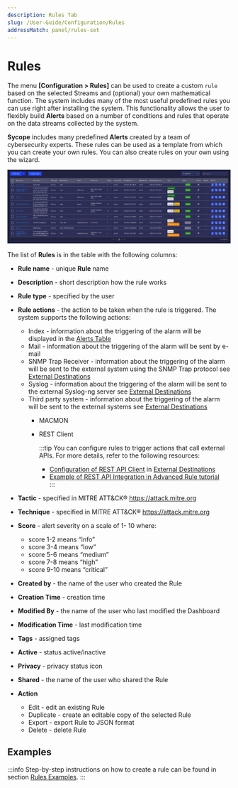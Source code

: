 ```yaml
---
description: Rules Tab
slug: /User-Guide/Configuration/Rules
addressMatch: panel/rules-set
---
```


# Rules

The menu **[Configuration > Rules]** can be used to create a custom `rule` based on the selected Streams and (optional) your own mathematical function. The system includes many of the most useful predefined rules you can use right after installing the system. This functionality allows the user to flexibly build **Alerts** based on a number of conditions and rules that operate on the data streams collected by the system.

**Sycope** includes many predefined **Alerts** created by a team of cybersecurity experts. These rules can be used as a template from which you can create your own rules. You can also create rules on your own using the wizard.

![image-20230619100934955](assets_Rule%20Sets/image-20230619100934955.png)



The list of **Rules** is in the table with the following columns:
- **Rule name** - unique **Rule** name
- **Description** - short description how the rule works
- **Rule type** - specified by the user
- **Rule actions** - the action to be taken when the rule is triggered. The system supports the following actions:
  - Index - information about the triggering of the alarm will be displayed in the [Alerts Table](/User-Guide/Alerts#alerts-table-fields-description) 
  - Mail - information about the triggering of the alarm will be sent by e-mail
  - SNMP Trap Receiver - information about the triggering of the alarm will be sent to the external system using the SNMP Trap protocol see [External Destinations](/User-Guide/Settings/General/Integrations/External-Destinations)
  - Syslog - information about the triggering of the alarm will be sent to the external Syslog-ng server see [External Destinations](/User-Guide/Settings/General/Integrations/External-Destinations)
  - Third party system -  information about the triggering of the alarm will be sent to the external systems see [External Destinations](/User-Guide/Settings/General/Integrations/External-Destinations)
    - MACMON
    - REST Client

      :::tip
      You can configure rules to trigger actions that call external APIs. For more details, refer to the following resources:
  
      - [Configuration of REST API Client](/User-Guide/Settings/General/Integrations/External-Destinations#rest-client) in [External Destinations](/User-Guide/Settings/General/Integrations/External-Destinations)
      - [Example of REST API Integration in Advanced Rule tutorial](/Examples/Rules-Examples/Advanced)  
      :::

- **Tactic** -  specified in MITRE ATT&CK® https://attack.mitre.org
- **Technique** - specified in MITRE ATT&CK® https://attack.mitre.org
- **Score** - alert severity on a scale of 1- 10 where:
  - score 1-2  means “info”
  - score 3-4 means “low”
  - score  5-6 means “medium”
  - score 7-8 means “high”
  - score 9-10 means “critical”
- **Created by** - the name of the user who created the Rule
- **Creation Time** - creation time
- **Modified By** - the name of the user who last modified the Dashboard
- **Modification Time** -  last modification time
- **Tags** - assigned tags
- **Active** - status active/inactive
- **Privacy** - privacy status icon
- **Shared** - the name of the user who shared the Rule
- **Action**
  - Edit - edit an existing Rule
  - Duplicate - create an editable copy of the selected  Rule
  - Export - export Rule to JSON format
  - Delete - delete Rule

## Examples
:::info
Step-by-step instructions on how to create a rule can be found in section [Rules Examples](/Examples/Rules-Examples).
:::
